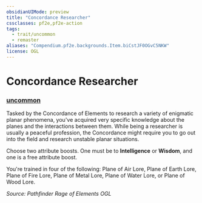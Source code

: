 ```yaml
---
obsidianUIMode: preview
title: "Concordance Researcher"
cssclasses: pf2e,pf2e-action
tags:
  - trait/uncommon
  - remaster
aliases: "Compendium.pf2e.backgrounds.Item.biCstJF0OGvC5NKW"
license: OGL
---
```

# Concordance Researcher

### [uncommon](uncommon "Uncommon Rarity Trait")






Tasked by the Concordance of Elements to research a variety of enigmatic planar phenomena, you've acquired very specific knowledge about the planes and the interactions between them. While being a researcher is usually a peaceful profession, the Concordance might require you to go out into the field and research unstable planar situations.

Choose two attribute boosts. One must be to **Intelligence** or **Wisdom**, and one is a free attribute boost.

You're trained in four of the following: Plane of Air Lore, Plane of Earth Lore, Plane of Fire Lore, Plane of Metal Lore, Plane of Water Lore, or Plane of Wood Lore.

*Source: Pathfinder Rage of Elements*
*OGL*